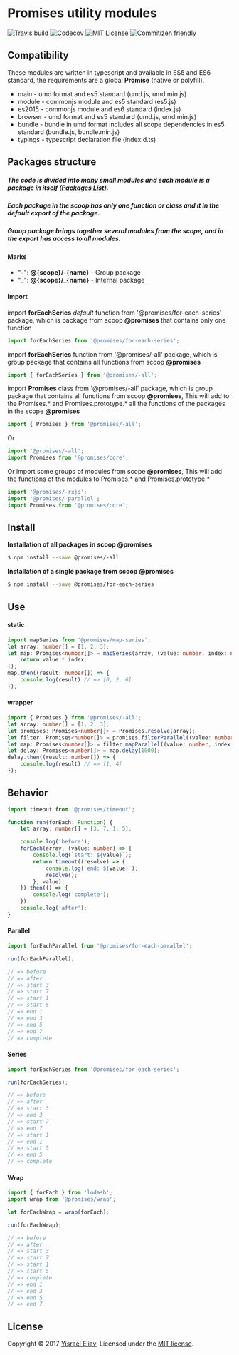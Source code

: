 # Promises utility modules
[![Travis build](https://travis-ci.org/yisraelx/promises.svg?branch=master)](https://travis-ci.org/yisraelx/promises)
[![Codecov](https://codecov.io/gh/yisraelx/promises/branch/master/graph/badge.svg)](https://codecov.io/gh/yisraelx/promises)
[![MIT License](https://img.shields.io/npm/l/@promises/core.svg)](https://github.com/yisraelx/promises/blob/master/LICENSE)
[![Commitizen friendly](https://img.shields.io/badge/commitizen-friendly-brightgreen.svg)](http://commitizen.github.io/cz-cli/)

## Compatibility
These modules are written in typescript and available in ES5 and ES6 standard, the requirements are a global __Promise__ (native or polyfill).
- main - umd format and es5 standard (umd.js, umd.min.js)
- module - commonjs module and es5 standard (es5.js)
- es2015 - commonjs module and es6 standard (index.js)
- browser - umd format and es5 standard (umd.js, umd.min.js)
- bundle - bundle in umd format includes all scope dependencies in es5 standard (bundle.js, bundle.min.js)
- typings - typescript declaration file (index.d.ts)

## Packages structure
##### The code is divided into many small modules and each module is a package in itself ([Packages List](https://github.com/yisraelx/promises/blob/master/PACKAGES.md)).
##### Each package in the scoop has only one function or class and it in the default export of the package.
##### Group package brings together several modules from the scope, and in the export has access to all modules.

#### Marks
* "**-**": __@{scope}/-{name}__ - Group package
* "**_**": **@{scope}/_{name}** - Internal package

#### Import
import __forEachSeries__ _default_ function from '@promises/for-each-series' package, which is package from scoop __@promises__ that contains only one function
```typescript
import forEachSeries from '@promises/for-each-series'; 
```
import __forEachSeries__ function from '@promises/-all' package, which is group package that contains all functions from scoop __@promises__
```typescript
import { forEachSeries } from '@promises/-all';  
```
import __Promises__ class from '@promises/-all' package, which is group package that contains all functions from scoop __@promises__, This will add to the Promises.* and Promises.prototype.*  all the functions of the packages in the scope __@promises__ 
```typescript
import { Promises } from '@promises/-all'; 
```
Or
```typescript
import '@promises/-all';
import Promises from '@promises/core';
```
Or import some groups of modules from scope __@promises__, This will add the functions of the modules to Promises.* and Promises.prototype.*
```typescript
import '@promises/-rxjs';
import '@promises/-parallel';
import Promises from '@promises/core';
```

## Install
__Installation of all packages in scoop @promises__
```sh
$ npm install --save @promises/-all
```
__Installation of a single package from scoop @promises__
```sh
$ npm install --save @promises/for-each-series
```

## Use
#### static
```typescript
import mapSeries from '@promises/map-series';
let array: number[] = [1, 2, 3];
let map: Promises<number[]> = mapSeries(array, (value: number, index: number, array: number[]) => {
    return value * index;
});
map.then((result: number[]) => {
    console.log(result) // => [0, 2, 6]
});
```
#### wrapper
```typescript
import { Promises } from '@promises/-all';
let array: number[] = [1, 2, 3];
let promises: Promises<number[]> = Promises.resolve(array);
let filter: Promises<number[]> = promises.filterParallel((value: number) => value % 2 !== 0);
let map: Promises<number[]> = filter.mapParallel((value: number, index: number) => value + index);
let delay: Promises<number[]> = map.delay(1000);
delay.then((result: number[]) => {
    console.log(result) // => [1, 4]
});
```

## Behavior
```typescript
import timeout from '@promises/timeout';

function run(forEach: Function) {
    let array: number[] = [3, 7, 1, 5];

    console.log('before');
    forEach(array, (value: number) => {
        console.log(`start: ${value}`);
        return timeout((resolve) => {
            console.log(`end: ${value}`);
            resolve();
        }, value);
    }).then(() => {
        console.log('complete');
    });
    console.log('after');
}
```
#### Parallel
```typescript
import forEachParallel from '@promises/for-each-parallel';

run(forEachParallel);

// => before
// => after
// => start 3
// => start 7
// => start 1
// => start 5
// => end 1
// => end 3
// => end 5
// => end 7
// => complete
```
#### Series
```typescript
import forEachSeries from '@promises/for-each-series';

run(forEachSeries);

// => before
// => after
// => start 3
// => end 3
// => start 7
// => end 7
// => start 1
// => end 1
// => start 5
// => end 5
// => complete
```
#### Wrap 
```typescript
import { forEach } from 'lodash';
import wrap from '@promises/wrap';

let forEachWrap = wrap(forEach);

run(forEachWrap);

// => before
// => after
// => start 3
// => start 7
// => start 1
// => start 5
// => complete    
// => end 1
// => end 3
// => end 5
// => end 7
```
## License
Copyright © 2017 [Yisrael Eliav](https://github.com/yisraelx),
Licensed under the [MIT license](https://github.com/yisraelx/promises/blob/master/LICENSE).
